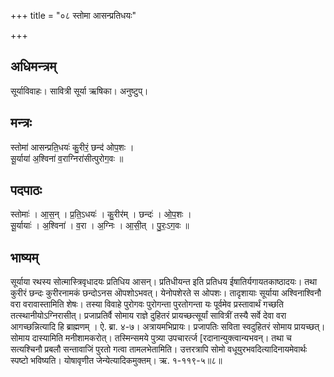 +++
title = "०८ स्तोमा आसन्प्रतिधयः"

+++
## अधिमन्त्रम्
सूर्याविवाहः। सावित्री सूर्या ऋषिका। अनुष्टुप्।

## मन्त्रः
स्तोमा॑ आसन्प्रति॒धयः॑ कु॒रीरं॒ छन्द॑ ओप॒शः ।  
सू॒र्याया॑ अ॒श्विना॑ व॒राग्निरा॑सीत्पुरोग॒वः ॥

## पदपाठः
स्तोमाः॑ । आ॒स॒न् । प्र॒ति॒ऽधयः॑ । कु॒रीर॑म् । छन्दः॑ । ओ॒प॒शः ।  
सू॒र्यायाः॑ । अ॒श्विना॑ । व॒रा । अ॒ग्निः । आ॒सी॒त् । पु॒रः॒ऽग॒वः ॥

## भाष्यम्
सूर्याया रथस्य सोत्मास्त्रिवृधादयः प्रतिधिय आसन्। प्रतिधीयन्त इति प्रतिधय ईषातिर्यगायतकाष्ठादयः। तथा कुरीरं छन्दः कुरीरनामकं छन्दोऽनस ऒपशोऽभवत्। येनोपशेरते स ओपशः। तादृशायाः सूर्याया अश्विनाश्विनौ वरा वरावास्तामिति शेषः। तस्या विवाहे पुरोगवः पुरोगन्ता पुरतोगन्ता यः पूर्वमेव प्रस्तावार्थं गच्छति तत्स्थानीयोऽग्निरासीत्। प्रजाप्रतिर्वै सोमाय राज्ञे दुहितरं प्रायच्छत्सूर्यां सावित्रीं तस्यै सर्वे देवा वरा आगच्छन्नित्यादि हि ब्राह्मणम् । ऐ. ब्रा. ४-७। अत्रायमभिप्रायः। प्रजापतिः सविता स्वदुहितरं सोमाय प्रायच्छत्। सोमाय दास्यामिति मनीशामकरोत्। तस्मिन्समये पुत्र्या उपचारर्त्ज [रदानान्युक्त्वान्यभवन्। तथा च सत्यश्चिनौ प्रबलौ सन्तावाजिं पुरतो गत्वा तामलभेतामिति। उत्तरत्रापि सोमो वधूयुरभवदित्यादिनायमेवार्थः स्पष्टो भविष्यति। योषावृणीत जेन्येत्यादिकमुक्तम्। ऋ. १-११९-५॥८॥